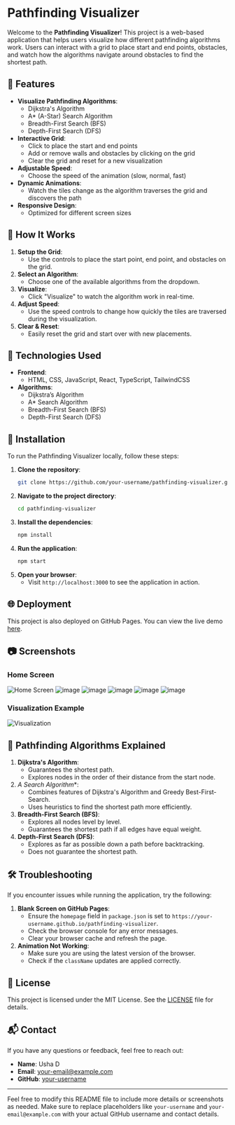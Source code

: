 # Pathfinding Visualizer
Welcome to the **Pathfinding Visualizer**! This project is a web-based application that helps users visualize how different pathfinding algorithms work. Users can interact with a grid to place start and end points, obstacles, and watch how the algorithms navigate around obstacles to find the shortest path.

## 🚀 Features

- **Visualize Pathfinding Algorithms**:
  - Dijkstra's Algorithm
  - A* (A-Star) Search Algorithm
  - Breadth-First Search (BFS)
  - Depth-First Search (DFS)
- **Interactive Grid**:
  - Click to place the start and end points
  - Add or remove walls and obstacles by clicking on the grid
  - Clear the grid and reset for a new visualization
- **Adjustable Speed**:
  - Choose the speed of the animation (slow, normal, fast)
- **Dynamic Animations**:
  - Watch the tiles change as the algorithm traverses the grid and discovers the path
- **Responsive Design**:
  - Optimized for different screen sizes

## 📖 How It Works

1. **Setup the Grid**:
   - Use the controls to place the start point, end point, and obstacles on the grid.
2. **Select an Algorithm**:
   - Choose one of the available algorithms from the dropdown.
3. **Visualize**:
   - Click "Visualize" to watch the algorithm work in real-time.
4. **Adjust Speed**:
   - Use the speed controls to change how quickly the tiles are traversed during the visualization.
5. **Clear & Reset**:
   - Easily reset the grid and start over with new placements.

## 🧩 Technologies Used

- **Frontend**:
  - HTML, CSS, JavaScript, React, TypeScript, TailwindCSS
- **Algorithms**:
  - Dijkstra’s Algorithm
  - A* Search Algorithm
  - Breadth-First Search (BFS)
  - Depth-First Search (DFS)

## 🔧 Installation

To run the Pathfinding Visualizer locally, follow these steps:

1. **Clone the repository**:
   ```bash
   git clone https://github.com/your-username/pathfinding-visualizer.git
   ```
2. **Navigate to the project directory**:
   ```bash
   cd pathfinding-visualizer
   ```
3. **Install the dependencies**:
   ```bash
   npm install
   ```
4. **Run the application**:
   ```bash
   npm start
   ```
5. **Open your browser**:
   - Visit `http://localhost:3000` to see the application in action.

## 🌐 Deployment

This project is also deployed on GitHub Pages. You can view the live demo [here](https://your-username.github.io/pathfinding-visualizer).

## 📷 Screenshots

### Home Screen

![Home Screen](https://github.com/ushad1998/Pathfinding-Visualizer/blob/a3d56ed48e6e4ce35260912059edec6e496dd76f/pd%20screenshot/pf1.jpg)
![image](https://github.com/ushad1998/Pathfinding-Visualizer/blob/ee227b4a65eadc67bbd6086481777695e1ac4538/pd%20screenshot/pf2.jpg)
![image](https://github.com/ushad1998/Pathfinding-Visualizer/blob/34136263a47fe0396588aedc7a402a569b31adab/pd%20screenshot/pf3.jpg)
![image](https://github.com/ushad1998/Pathfinding-Visualizer/blob/29359c6c4bf54e341680d1d106a379c6a087f2bd/pd%20screenshot/pf4.jpg)
![image](https://github.com/ushad1998/Pathfinding-Visualizer/blob/33bdc445f0d3894c1b6515741e3d941061cfcda4/pd%20screenshot/pf5.jpg)
![image](https://github.com/ushad1998/Pathfinding-Visualizer/blob/29bf36bbd87685059c8d6099fa7c8e0b1a7dbe46/pd%20screenshot/pf6.jpg)

### Visualization Example

![Visualization](https://your-username.github.io/pathfinding-visualizer/screenshots/visualization.png)

## 🤖 Pathfinding Algorithms Explained

1. **Dijkstra's Algorithm**:
   - Guarantees the shortest path.
   - Explores nodes in the order of their distance from the start node.
2. **A* Search Algorithm**:
   - Combines features of Dijkstra's Algorithm and Greedy Best-First-Search.
   - Uses heuristics to find the shortest path more efficiently.
3. **Breadth-First Search (BFS)**:
   - Explores all nodes level by level.
   - Guarantees the shortest path if all edges have equal weight.
4. **Depth-First Search (DFS)**:
   - Explores as far as possible down a path before backtracking.
   - Does not guarantee the shortest path.

## 🛠 Troubleshooting

If you encounter issues while running the application, try the following:

1. **Blank Screen on GitHub Pages**:
   - Ensure the `homepage` field in `package.json` is set to `https://your-username.github.io/pathfinding-visualizer`.
   - Check the browser console for any error messages.
   - Clear your browser cache and refresh the page.
2. **Animation Not Working**:
   - Make sure you are using the latest version of the browser.
   - Check if the `className` updates are applied correctly.

## 📄 License

This project is licensed under the MIT License. See the [LICENSE](./LICENSE) file for details.

## 📬 Contact

If you have any questions or feedback, feel free to reach out:

- **Name**: Usha D
- **Email**: [your-email@example.com](mailto:your-email@example.com)
- **GitHub**: [your-username](https://github.com/your-username)

---

Feel free to modify this README file to include more details or screenshots as needed. Make sure to replace placeholders like `your-username` and `your-email@example.com` with your actual GitHub username and contact details.
